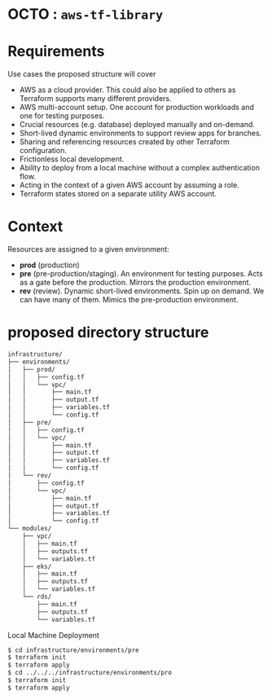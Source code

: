 # **OCTO : `aws-tf-library`**

# Requirements

Use cases the proposed structure will cover

- AWS as a cloud provider. This could also be applied to others as Terraform supports many different providers.
- AWS multi-account setup. One account for production workloads and one for testing purposes.
- Crucial resources (e.g. database) deployed manually and on-demand.
- Short-lived dynamic environments to support review apps for branches.
- Sharing and referencing resources created by other Terraform configuration.
- Frictionless local development.
- Ability to deploy from a local machine without a complex authentication flow.
- Acting in the context of a given AWS account by assuming a role.
- Terraform states stored on a separate utility AWS account.

# Context

Resources are assigned to a given environment:

- **prod** (production)
- **pre** (pre-production/staging). An environment for testing purposes. Acts as a gate before the production. Mirrors the production environment.
- **rev** (review). Dynamic short-lived environments. Spin up on demand. We can have many of them. Mimics the pre-production environment.

# proposed directory structure

```bash
infrastructure/
├── environments/
│   ├── prod/
│   │   ├── config.tf
│   │   └── vpc/
│   │       ├── main.tf
│   │       ├── output.tf
│   │       ├── variables.tf
│   │       └── config.tf
│   ├── pre/
│   │   ├── config.tf
│   │   └── vpc/
│   │       ├── main.tf
│   │       ├── output.tf
│   │       ├── variables.tf
│   │       └── config.tf
│   └── rev/
│       ├── config.tf
│       └── vpc/
│           ├── main.tf
│           ├── output.tf
│           ├── variables.tf
│           └── config.tf
└── modules/
    ├── vpc/
    │   ├── main.tf
    │   ├── outputs.tf
    │   └── variables.tf
    ├── eks/
    │   ├── main.tf
    │   ├── outputs.tf
    │   └── variables.tf
    └── rds/
        ├── main.tf
        ├── outputs.tf
        └── variables.tf
```

Local Machine Deployment

```bash
$ cd infrastructure/environments/pre
$ terraform init
$ terraform apply
$ cd ../../../infrastructure/environments/pro
$ terraform init
$ terraform apply
```

